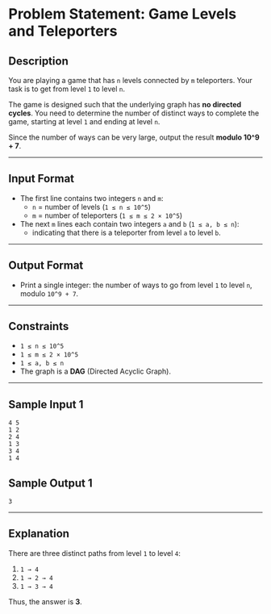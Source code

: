# Problem Statement: Game Levels and Teleporters

## Description
You are playing a game that has `n` levels connected by `m` teleporters. Your task is to get from level `1` to level `n`.  

The game is designed such that the underlying graph has **no directed cycles**. You need to determine the number of distinct ways to complete the game, starting at level `1` and ending at level `n`.

Since the number of ways can be very large, output the result **modulo 10^9 + 7**.

---

## Input Format
- The first line contains two integers `n` and `m`:  
  - `n` = number of levels (`1 ≤ n ≤ 10^5`)  
  - `m` = number of teleporters (`1 ≤ m ≤ 2 × 10^5`)  
- The next `m` lines each contain two integers `a` and `b` (`1 ≤ a, b ≤ n`):  
  - indicating that there is a teleporter from level `a` to level `b`.

---

## Output Format
- Print a single integer: the number of ways to go from level `1` to level `n`, modulo `10^9 + 7`.

---

## Constraints
- `1 ≤ n ≤ 10^5`  
- `1 ≤ m ≤ 2 × 10^5`  
- `1 ≤ a, b ≤ n`  
- The graph is a **DAG** (Directed Acyclic Graph).

---

## Sample Input 1

```
4 5
1 2
2 4
1 3
3 4
1 4
```

## Sample Output 1

```
3
```

---

## Explanation
There are three distinct paths from level `1` to level `4`:
1. `1 → 4`  
2. `1 → 2 → 4`  
3. `1 → 3 → 4`

Thus, the answer is **3**.

